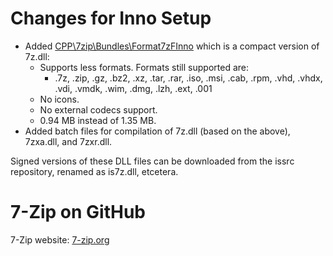 # Changes for Inno Setup
- Added [CPP\7zip\Bundles\Format7zFInno] which is a compact version of 7z.dll:
  - Supports less formats. Formats still supported are:
    - .7z, .zip, .gz, .bz2, .xz, .tar, .rar, .iso, .msi, .cab, .rpm, .vhd, .vhdx, .vdi, .vmdk, .wim, .dmg, .lzh, .ext, .001
  - No icons.
  - No external codecs support.
  - 0.94 MB instead of 1.35 MB.
- Added batch files for compilation of 7z.dll (based on the above), 7zxa.dll, and 7zxr.dll.

Signed versions of these DLL files can be downloaded from the issrc repository, renamed as is7z.dll, etcetera.

# 7-Zip on GitHub
7-Zip website: [7-zip.org](https://7-zip.org)

<!-- Link references -->
[CPP\7zip\Bundles\Format7zFInno]: <CPP/7zip/Bundles/Format7zFInno>
